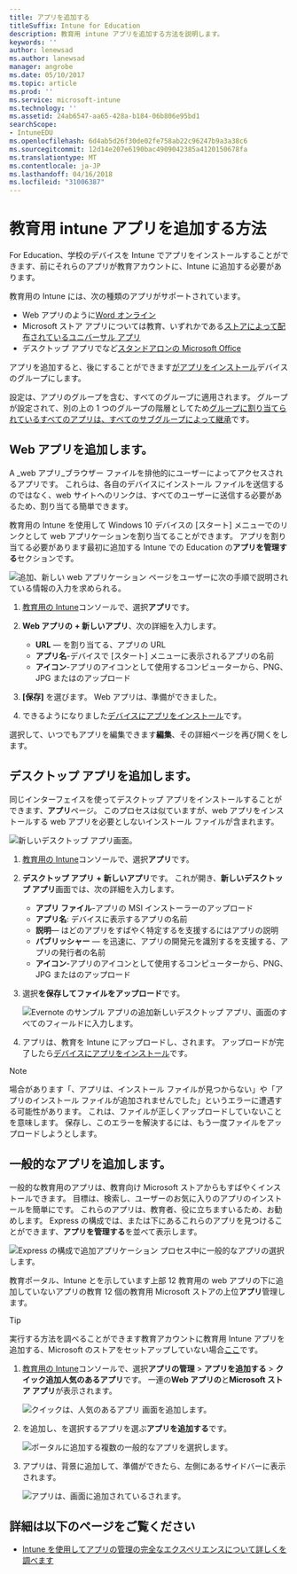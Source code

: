 ```yaml
---
title: アプリを追加する
titleSuffix: Intune for Education
description: 教育用 intune アプリを追加する方法を説明します。
keywords: ''
author: lenewsad
ms.author: lanewsad
manager: angrobe
ms.date: 05/10/2017
ms.topic: article
ms.prod: ''
ms.service: microsoft-intune
ms.technology: ''
ms.assetid: 24ab6547-aa65-428a-b184-06b806e95bd1
searchScope:
- IntuneEDU
ms.openlocfilehash: 6d4ab5d26f30de02fe758ab22c96247b9a3a38c6
ms.sourcegitcommit: 12d14e207e6190bac4909042385a4120150678fa
ms.translationtype: MT
ms.contentlocale: ja-JP
ms.lasthandoff: 04/16/2018
ms.locfileid: "31006387"
---
```

# <a name="how-do-i-add-apps-to-intune-for-education"></a>教育用 intune アプリを追加する方法

For Education、学校のデバイスを Intune でアプリをインストールすることができます、前にそれらのアプリが教育アカウントに、Intune に追加する必要があります。

教育用の Intune には、次の種類のアプリがサポートされています。
- Web アプリのように[Word オンライン](https://office.live.com/start/Word.aspx)
- Microsoft ストア アプリについては教育、いずれかである[ストアによって配布されているユニバーサル アプリ](https://technet.microsoft.com/itpro/windows/manage/apps-in-windows-store-for-business)
- デスクトップ アプリでなど[スタンドアロンの Microsoft Office](https://products.office.com/products)

アプリを追加すると、後にすることができます[がアプリをインストール](install-apps.md)デバイスのグループにします。

設定は、アプリのグループを含む、すべてのグループに適用されます。 グループが設定されて、別の上の 1 つのグループの階層としてため[グループに割り当てられているすべてのアプリは、すべてのサブグループによって継承](settings-inheritance.md)です。

## <a name="add-web-apps"></a>Web アプリを追加します。

A _web アプリ_ブラウザー ファイルを排他的にユーザーによってアクセスされるアプリです。 これらは、各自のデバイスにインストール ファイルを送信するのではなく、web サイトへのリンクは、すべてのユーザーに送信する必要があるため、割り当てる簡単できます。

教育用の Intune を使用して Windows 10 デバイスの [スタート] メニューでのリンクとして web アプリケーションを割り当てることができます。 アプリを割り当てる必要があります最初に追加する Intune での Education の**アプリを管理する**セクションです。

  ![追加、新しい web アプリケーション ページをユーザーに次の手順で説明されている情報の入力を求められる。](./media/apps-001-add-webapp.png)

1. [教育用の Intune](https://intuneeducation.portal.azure.com)コンソールで、選択**アプリ**です。

2. **Web アプリの** **+ 新しいアプリ**、次の詳細を入力します。
   * **URL** — を割り当てる、アプリの URL
   * **アプリ名**-デバイスで [スタート] メニューに表示されるアプリの名前
   * **アイコン**-アプリのアイコンとして使用するコンピューターから、PNG、JPG またはのアップロード

3. **[保存]** を選びます。 Web アプリは、準備ができました。

4. できるようになりました[デバイスにアプリをインストール](install-apps.md)です。

選択して、いつでもアプリを編集できます**編集**、その詳細ページを再び開くをします。

## <a name="add-desktop-apps"></a>デスクトップ アプリを追加します。

同じインターフェイスを使ってデスクトップ アプリをインストールすることができます、**アプリ**ページ。 このプロセスは似ていますが、web アプリをインストールする web アプリを必要としないインストール ファイルが含まれます。

![新しいデスクトップ アプリ画面。](./media/apps-003-add-desktop-app.png)

1. [教育用の Intune](https://intuneeducation.portal.azure.com)コンソールで、選択**アプリ**です。

2. **デスクトップ アプリ** **+ 新しいアプリ**です。 これが開き、**新しいデスクトップ アプリ**画面では、次の詳細を入力します。
   * **アプリ ファイル**-アプリの MSI インストーラーのアップロード
   * **アプリ名**: デバイスに表示するアプリの名前
   * **説明**— はどのアプリをすばやく特定するを支援するにはアプリの説明
   * **パブリッシャー** — を迅速に、アプリの開発元を識別するを支援する、アプリの発行者の名前
   * **アイコン**-アプリのアイコンとして使用するコンピューターから、PNG、JPG またはのアップロード

3. 選択**を保存してファイルをアップロード**です。

   ![Evernote のサンプル アプリの追加新しいデスクトップ アプリ、画面のすべてのフィールドに入力します。](./media/apps-004-filled-out-desktop-app.png)

4. アプリは、教育を Intune にアップロードし、されます。 アップロードが完了したら[デバイスにアプリをインストール](install-apps.md)です。

> [!NOTE]
> 場合があります「、アプリは、インストール ファイルが見つからない」や「アプリのインストール ファイルが追加されませんでした」というエラーに遭遇する可能性があります。 これは、ファイルが正しくアップロードしていないことを意味します。 保存し、このエラーを解決するには、もう一度ファイルをアップロードしようとします。

## <a name="add-popular-apps"></a>一般的なアプリを追加します。

一般的な教育用のアプリは、教育向け Microsoft ストアからもすばやくインストールできます。 目標は、検索し、ユーザーのお気に入りのアプリのインストールを簡単にです。 これらのアプリは、教育者、役に立ちますいるため、お勧めします。 Express の構成では、または下にあるこれらのアプリを見つけることができます、**アプリを管理する**を並べて表示します。

  ![Express の構成で追加アプリケーション プロセス中に一般的なアプリの選択します。](./media/apps-005-popular-apps.png)

教育ポータル、Intune とを示しています上部 12 教育用の web アプリの下に追加していないアプリの教育 12 個の教育用 Microsoft ストアの上位**アプリ**管理します。

> [!TIP]
> 実行する方法を調べることができます教育アカウントに教育用 Intune アプリを追加する、Microsoft のストアをセットアップしていない場合[ここ](acquire-store-apps.md)です。

1. [教育用の Intune](https://intuneeducation.portal.azure.com)コンソールで、選択**アプリの管理** > **アプリを追加する** > **クイック追加人気のあるアプリ**です。 一連の**Web アプリの**と**Microsoft ストア アプリ**が表示されます。

   ![クイックは、人気のあるアプリ 画面を追加します。](./media/apps-006-add-popular-apps.png)

2. を追加し、を選択するアプリを選ぶ**アプリを追加する**です。

   ![ポータルに追加する複数の一般的なアプリを選択します。](./media/apps-007-select-multiple-popular-apps.png)

3. アプリは、背景に追加して、準備ができたら、左側にあるサイドバーに表示されます。

   ![アプリは、画面に追加されているされます。](./media/apps-008-your-popular-apps-are-being-added.png)

## <a name="find-out-more"></a>詳細は以下のページをご覧ください

- [Intune を使用してアプリの管理の完全なエクスペリエンスについて詳しくを調べます](https://docs.microsoft.com/intune/deploy-use/add-apps)
